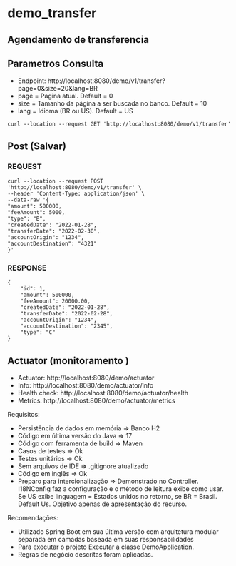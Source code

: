 # demo_transfer

## Agendamento de transferencia


## Parametros Consulta

- Endpoint: http://localhost:8080/demo/v1/transfer?page=0&size=20&lang=BR
- page = Pagina atual. Default = 0
- size = Tamanho da página a ser buscada no banco. Default = 10
- lang = Idioma (BR ou US). Default = US
```shell
curl --location --request GET 'http://localhost:8080/demo/v1/transfer'
```
## Post (Salvar)

### REQUEST
```shell
curl --location --request POST 'http://localhost:8080/demo/v1/transfer' \
--header 'Content-Type: application/json' \
--data-raw '{
"amount": 500000,
"feeAmount": 5000,
"type": "B",
"createdDate": "2022-01-28",
"transferDate": "2022-02-30",
"accountOrigin": "1234",
"accountDestination": "4321"
}'
```
### RESPONSE
```shell
{
    "id": 1,
    "amount": 500000,
    "feeAmount": 20000.00,
    "createdDate": "2022-01-28",
    "transferDate": "2022-02-28",
    "accountOrigin": "1234",
    "accountDestination": "2345",
    "type": "C"
}
```

## Actuator (monitoramento )
 
- Actuator: http://localhost:8080/demo/actuator
- Info: http://localhost:8080/demo/actuator/info
- Health check: http://localhost:8080/demo/actuator/health
- Metrics: http://localhost:8080/demo/actuator/metrics

Requisitos:
 - Persistência de dados em memória => Banco H2
 - Código em última versão do Java => 17
 - Código com ferramenta de build => Maven
 - Casos de testes => Ok
 - Testes unitários => Ok
 - Sem arquivos de IDE => .gitignore atualizado
 - Código em inglês => Ok
 - Preparo para intercionalização => Demonstrado no Controller. I18NConfig faz a configuração e o método de leitura exibe como usar. Se US exibe linguagem = Estados unidos no retorno, se BR = Brasil. Default Us. Objetivo apenas de apresentação do recurso.

Recomendações:
- Utilizado Spring Boot em sua última versão com arquitetura modular separada em camadas baseada em suas responsabilidades
- Para executar o projeto Executar a classe DemoApplication.
- Regras de negócio descritas foram aplicadas.